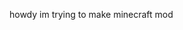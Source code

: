 howdy im trying to make minecraft mod

<!---
spacetimexx/spacetimexx is a ✨ special ✨ repository because its `README.md` (this file) appears on your GitHub profile.
You can click the Preview link to take a look at your changes.
--->
